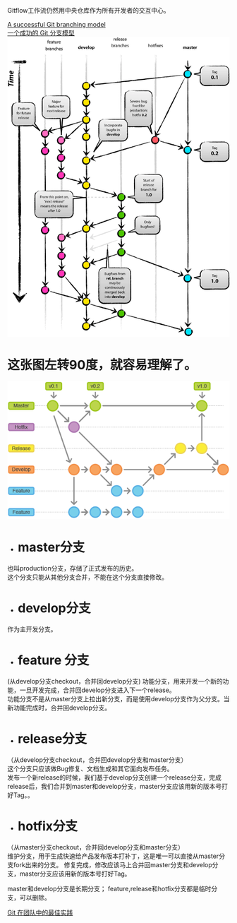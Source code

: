 Gitflow工作流仍然用中央仓库作为所有开发者的交互中心。

[A successful Git branching model](http://nvie.com/posts/a-successful-git-branching-model/)     
[一个成功的 Git 分支模型 ](https://www.oschina.net/translate/a-successful-git-branching-model?lang=chs&page=1#)
![](https://github.com/havenow/my-git/blob/master/images/git-flow.png)   

# 这张图左转90度，就容易理解了。
![](https://github.com/havenow/my-git/blob/master/images/git-workflow-release-cycle.png)   

- # master分支				
也叫production分支，存储了正式发布的历史。 	
这个分支只能从其他分支合并，不能在这个分支直接修改。				

- # develop分支				
作为主开发分支。		

- # feature 分支		
(从develop分支checkout，合并回develop分支)
功能分支，用来开发一个新的功能，一旦开发完成，合并回develop分支进入下一个release。	
功能分支不是从master分支上拉出新分支，而是使用develop分支作为父分支。当新功能完成时，合并回develop分支。			

- # release分支		
（从develop分支checkout，合并回develop分支和master分支）	
这个分支只应该做Bug修复、文档生成和其它面向发布任务。				
发布一个新release的时候，我们基于develop分支创建一个release分支，完成release后，我们合并到master和develop分支，master分支应该用新的版本号打好Tag。。

- # hotfix分支		
（从master分支checkout，合并回develop分支和master分支）	
维护分支，用于生成快速给产品发布版本打补丁，这是唯一可以直接从master分支fork出来的分支。 
修复完成，修改应该马上合并回master分支和develop分支，master分支应该用新的版本号打好Tag。		

master和develop分支是长期分支；
feature,release和hotfix分支都是临时分支，可以删除。

[Git 在团队中的最佳实践](http://www.cnblogs.com/cnblogsfans/p/5075073.html)
